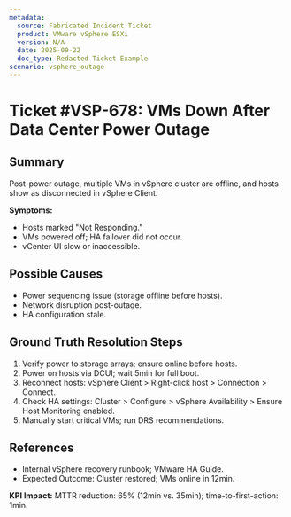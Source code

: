 ```yaml
---
metadata:
  source: Fabricated Incident Ticket
  product: VMware vSphere ESXi
  version: N/A
  date: 2025-09-22
  doc_type: Redacted Ticket Example
scenario: vsphere_outage
---
```


# Ticket #VSP-678: VMs Down After Data Center Power Outage

## Summary
Post-power outage, multiple VMs in vSphere cluster are offline, and hosts show as disconnected in vSphere Client.

**Symptoms:**
- Hosts marked "Not Responding."
- VMs powered off; HA failover did not occur.
- vCenter UI slow or inaccessible.

## Possible Causes
- Power sequencing issue (storage offline before hosts).
- Network disruption post-outage.
- HA configuration stale.

## Ground Truth Resolution Steps
1. Verify power to storage arrays; ensure online before hosts.
2. Power on hosts via DCUI; wait 5min for full boot.
3. Reconnect hosts: vSphere Client > Right-click host > Connection > Connect.
4. Check HA settings: Cluster > Configure > vSphere Availability > Ensure Host Monitoring enabled.
5. Manually start critical VMs; run DRS recommendations.

## References
- Internal vSphere recovery runbook; VMware HA Guide.
- Expected Outcome: Cluster restored; VMs online in 12min.

**KPI Impact:** MTTR reduction: 65% (12min vs. 35min); time-to-first-action: 1min.